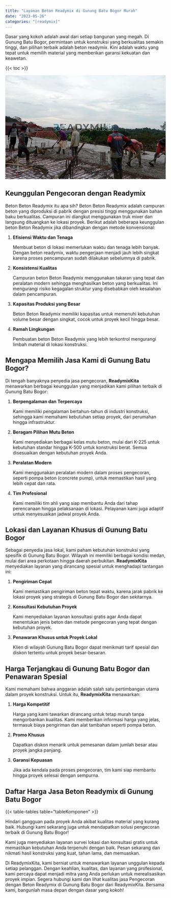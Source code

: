 ```yaml
---
title: "Layanan Beton Readymix di Gunung Batu Bogor Murah"
date: "2023-05-26"
categories: "[readymix]"
---
```


Dasar yang kokoh adalah awal dari setiap bangunan yang megah. Di Gunung Batu Bogor, permintaan untuk konstruksi yang berkualitas semakin tinggi, dan pilihan terbaik adalah beton readymix. Kini adalah waktu yang tepat untuk memilih material yang memberikan garansi kekuatan dan keawetan.

{{< toc >}}

![Layanan Beton Readymix di Gunung Batu Bogor Murah](/images/readymix/cor-readymix-06.jpg)

## Keunggulan Pengecoran dengan Readymix

Beton Beton Readymix itu apa sih? Beton Beton Readymix adalah campuran beton yang diproduksi di pabrik dengan presisi tinggi menggunakan bahan baku berkualitas. Campuran ini diangkut menggunakan truk mixer dan langsung dituangkan ke lokasi proyek. Berikut adalah beberapa keunggulan beton Beton Readymix jika dibandingkan dengan metode konvensional:

1. **Efisiensi Waktu dan Tenaga**

   Membuat beton di lokasi memerlukan waktu dan tenaga lebih banyak. Dengan beton readymix, waktu pengerjaan menjadi jauh lebih singkat karena proses pencampuran sudah dilakukan sebelumnya di pabrik.

2. **Konsistensi Kualitas**

   Campuran beton Beton Readymix menggunakan takaran yang tepat dan peralatan modern sehingga menghasilkan beton yang berkualitas. Ini mengurangi risiko kegagalan struktur yang disebabkan oleh kesalahan dalam pencampuran.

3. **Kapasitas Produksi yang Besar**

   Beton Beton Readymix memiliki kapasitas untuk memenuhi kebutuhan volume besar dengan singkat, cocok untuk proyek kecil hingga besar.

4. **Ramah Lingkungan**

   Pembuatan beton Beton Readymix yang lebih terkontrol mengurangi limbah material di lokasi konstruksi.

## Mengapa Memilih Jasa Kami di Gunung Batu Bogor?

Di tengah banyaknya penyedia jasa pengecoran, **ReadymixKita** menawarkan berbagai keunggulan yang menjadikan kami pilihan terbaik di Gunung Batu Bogor:

1. **Berpengalaman dan Terpercaya**

   Kami memiliki pengalaman bertahun-tahun di industri konstruksi, sehingga kami memahami kebutuhan setiap proyek, dari perumahan hingga infrastruktur.

2. **Beragam Pilihan Mutu Beton**

   Kami menyediakan berbagai kelas mutu beton, mulai dari K-225 untuk kebutuhan standar hingga K-500 untuk konstruksi berat. Semua disesuaikan dengan kebutuhan proyek Anda.

3. **Peralatan Modern**

   Kami menggunakan peralatan modern dalam proses pengecoran, seperti pompa beton (concrete pump), untuk memastikan hasil yang lebih cepat dan rata.

4. **Tim Profesional**

   Kami memiliki tim ahli yang siap membantu Anda dari tahap perencanaan hingga pelaksanaan di lokasi. Pelayanan kami juga adaptif untuk menyesuaikan jadwal proyek Anda.

## Lokasi dan Layanan Khusus di Gunung Batu Bogor

Sebagai penyedia jasa lokal, kami paham kebutuhan konstruksi yang spesifik di Gunung Batu Bogor. Wilayah ini memiliki berbagai kondisi medan, mulai dari area perkotaan hingga daerah perbukitan. **ReadymixKita** menyediakan layanan yang dirancang spesial untuk menghadapi tantangan ini:

1. **Pengiriman Cepat**

   Kami memastikan pengiriman beton tepat waktu, karena jarak pabrik ke lokasi proyek yang strategis di Gunung Batu Bogor dan sekitarnya.

2. **Konsultasi Kebutuhan Proyek**

   Kami menyediakan layanan konsultasi gratis agar Anda dapat menentukan jenis beton dan metode pengecoran yang tepat dengan kebutuhan proyek.

3. **Penawaran Khusus untuk Proyek Lokal**

   Klien di wilayah Gunung Batu Bogor dapat menikmati tarif spesial dan diskon tertentu untuk proyek besar-besaran.

## Harga Terjangkau di Gunung Batu Bogor dan Penawaran Spesial

Kami memahami bahwa anggaran adalah salah satu pertimbangan utama dalam proyek konstruksi. Untuk itu, **ReadymixKita** menawarkan:

1. **Harga Kompetitif**

   Harga yang kami tawarkan dirancang untuk tetap murah tanpa mengorbankan kualitas. Kami memberikan informasi harga yang jelas, termasuk biaya pengiriman dan alat tambahan seperti pompa beton.

2. **Promo Khusus**

   Dapatkan diskon menarik untuk pemesanan dalam jumlah besar atau proyek jangka panjang.

3. **Garansi Kepuasan**

   Jika ada kendala pada proses pengecoran, tim kami siap membantu hingga proyek selesai dengan sempurna.

## Daftar Harga Jasa Beton Readymix di Gunung Batu Bogor

{{< table-tables table="tableKomponen" >}}

Hindari gangguan pada proyek Anda akibat kualitas material yang kurang baik. Hubungi kami sekarang juga untuk mendapatkan solusi pengecoran terbaik di Gunung Batu Bogor!

Kami juga menyediakan layanan survei lokasi dan konsultasi gratis untuk memastikan kebutuhan Anda terpenuhi dengan baik. Pesan sekarang dan nikmati hasil konstruksi yang kuat, tahan lama, dan memuaskan.

Di ReadymixKita, kami berniat untuk menawarkan layanan unggulan kepada setiap pelanggan. Dengan keahlian, kualitas, dan layanan yang profesional, kami percaya dapat menjadi mitra yang Anda perlukan untuk merealisasikan proyek impian. Segera hubungi kami dan lihat kualitas jasa Pengecoran dengan Beton Readymix di Gunung Batu Bogor dari ReadymixKita. Bersama kami, bangunlah masa depan dengan dasar yang kokoh!